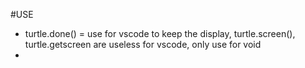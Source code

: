 #USE
- turtle.done() = use for vscode to keep the display, turtle.screen(), turtle.getscreen are useless for vscode, only use for void
- 
